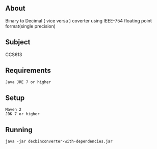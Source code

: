 ## About

Binary to Decimal ( vice versa ) coverter using IEEE-754 floating point format(single precision)

## Subject

CCS613

## Requirements

~~~
Java JRE 7 or higher
~~~

## Setup

~~~
Maven 2
JDK 7 or higher
~~~

## Running

~~~
java -jar decbinconverter-with-dependencies.jar
~~~